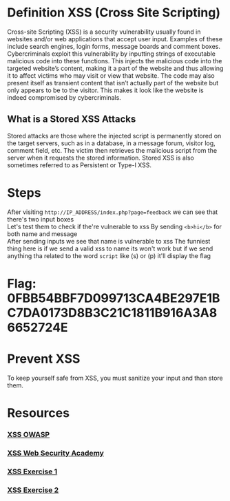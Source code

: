 # Definition XSS (Cross Site Scripting)

Cross-site Scripting (XSS) is a security vulnerability usually found in websites and/or web applications that accept user input. Examples of these include search engines, login forms, message boards and comment boxes.  
Cybercriminals exploit this vulnerability by inputting strings of executable malicious code into these functions. This injects the malicious code into the targeted website’s content, making it a part of the website and thus allowing it to affect victims who may visit or view that website. The code may also present itself as transient content that isn’t actually part of the website but only appears to be to the visitor. This makes it look like the website is indeed compromised by cybercriminals.

## What is a Stored XSS Attacks

Stored attacks are those where the injected script is permanently stored on the target servers, such as in a database, in a message forum, visitor log, comment field, etc. The victim then retrieves the malicious script from the server when it requests the stored information. Stored XSS is also sometimes referred to as Persistent or Type-I XSS.

# Steps

After visiting `http://IP_ADDRESS/index.php?page=feedback` we can see that there's two input boxes  
Let's test them to check if the're vulnerable to xss
By sending `<b>hi</b>` for both name and message  
After sending inputs we see that name is vulnerable to xss
The funniest thing here is if we send a valid xss to name its won't work but if we send anything tha related to the word `script` like (s) or (p) it'll display the flag

# Flag: 0FBB54BBF7D099713CA4BE297E1BC7DA0173D8B3C21C1811B916A3A86652724E

# Prevent XSS

To keep yourself safe from XSS, you must sanitize your input and than store them.

# Resources

### [XSS OWASP](https://cheatsheetseries.owasp.org/cheatsheets/Cross_Site_Scripting_Prevention_Cheat_Sheet.html)

### [XSS Web Security Academy](https://portswigger.net/web-security/cross-site-scripting)

### [XSS Exercise 1](https://www.hacksplaining.com/exercises/xss-stored)

### [XSS Exercise 2](https://application.security/free-application-security-training/cross-site-scripting-vulnerability-in-tiktok)
